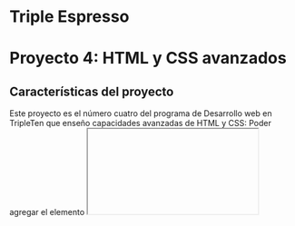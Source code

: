 # Triple Espresso

# Proyecto 4: HTML y CSS avanzados

## Características del proyecto

Este proyecto es el número cuatro del programa de Desarrollo web en TripleTen que enseño capacidades avanzadas de HTML y CSS: Poder agregar el elemento <iframe>, poder dar estilo a un formulario, el poder mantener un proyecto organizado: BEM.

# Mejora

Lo que quisiera aprender para implementarlo en el projecto es mejorar más el estilo del formulario, poner incluso algo que sea animado como unas tazas de cafe que tengan movimiento algo parecido para darle un estilo diferente algo mas fluido que estático

# Autor

Esteban Grande Zempoaltecatl

## Tecnologías

- HTML
- CSS
